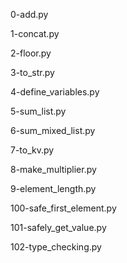 0-add.py

1-concat.py

2-floor.py

3-to_str.py

4-define_variables.py

5-sum_list.py

6-sum_mixed_list.py

7-to_kv.py

8-make_multiplier.py

9-element_length.py

100-safe_first_element.py

101-safely_get_value.py

102-type_checking.py